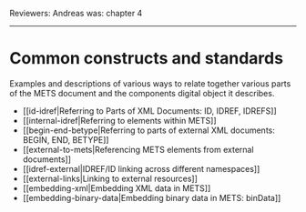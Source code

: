 Reviewers: Andreas
was: chapter 4

***
# Common constructs and standards

Examples and descriptions of various ways to relate together various parts of the METS document and the components digital object it describes.

* [[id-idref|Referring to Parts of XML Documents: ID, IDREF, IDREFS]]
* [[internal-idref|Referring to elements within METS]]
* [[begin-end-betype|Referring to parts of external XML documents: BEGIN, END, BETYPE]]
* [[external-to-mets|Referencing METS elements from external documents]]
* [[idref-external|IDREF/ID linking across different namespaces]]
* [[external-links|Linking to external resources]]
* [[embedding-xml|Embedding XML data in METS]]
* [[embedding-binary-data|Embedding binary data in METS: binData]]